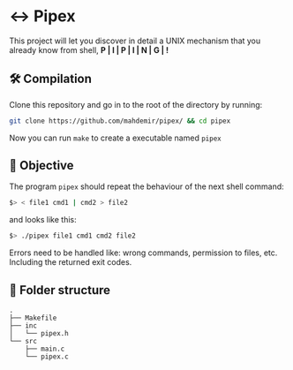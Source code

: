 # ↔️ Pipex
This project will let you discover in detail a UNIX mechanism that you already know from shell,  **P | I | P | I | N | G | !**

## 🛠️ Compilation
Clone this repository and go in to the root of the directory by running:
```bash
git clone https://github.com/mahdemir/pipex/ && cd pipex
```
Now you can run ``` make ``` to create a executable named ``` pipex ```

## 🎯 Objective
The program `pipex` should repeat the behaviour of the next shell command:
```bash
$> < file1 cmd1 | cmd2 > file2
```
and looks like this:
```bash
$> ./pipex file1 cmd1 cmd2 file2
```
Errors need to be handled like: wrong commands, permission to files, etc. Including the returned exit codes.

## 🌳 Folder structure
```
.
├── Makefile
├── inc
│   └── pipex.h
└── src
    ├── main.c
    └── pipex.c
```

